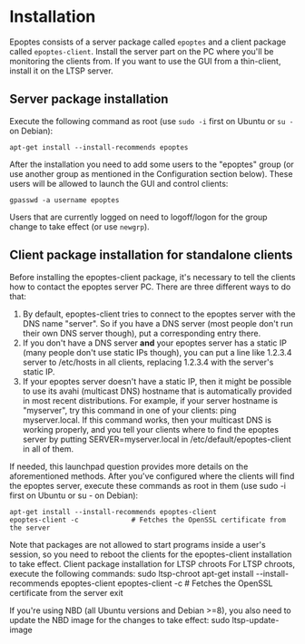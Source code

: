# Installation

Epoptes consists of a server package called `epoptes` and a client package called `epoptes-client`. Install the server part on the PC where you'll be monitoring the clients from. If you want to use the GUI from a thin-client, install it on the LTSP server.

## Server package installation

Execute the following command as root (use `sudo -i` first on Ubuntu or `su -` on Debian):

```shell
apt-get install --install-recommends epoptes
```

After the installation you need to add some users to the "epoptes" group (or use another group as mentioned in the Configuration section below). These users will be allowed to launch the GUI and control clients:

```shell
gpasswd -a username epoptes
```

Users that are currently logged on need to logoff/logon for the group change to take effect (or use `newgrp`).

## Client package installation for standalone clients

Before installing the epoptes-client package, it's necessary to tell the clients how to contact the epoptes server PC. There are three different ways to do  that:

1. By default, epoptes-client tries to connect to the epoptes server with the DNS name "server". So if you have a DNS server (most people don't run their own DNS server though), put a corresponding entry there.
2. If you don't have a DNS server **and** your epoptes server has a static IP (many people don't use static IPs though), you can put a line like 1.2.3.4 server to /etc/hosts in all clients, replacing 1.2.3.4 with the server's static IP.
3. If your epoptes server doesn't have a static IP, then it might be possible to use its avahi (multicast DNS) hostname that is automatically provided in most recent distributions. For example, if your server hostname is "myserver", try this command in one of your clients: ping myserver.local. If this command works, then your multicast DNS is working properly, and you tell your clients where to find the epoptes server by putting SERVER=myserver.local in /etc/default/epoptes-client in all of them.

If needed, this launchpad question provides more details on the aforementioned methods.
After you've configured where the clients will find the epoptes server, execute these commands as root in them (use sudo -i first on Ubuntu or su - on Debian):

```shell
apt-get install --install-recommends epoptes-client
epoptes-client -c             # Fetches the OpenSSL certificate from the server
```

Note that packages are not allowed to start programs inside a user's session, so you need to reboot the clients for the epoptes-client installation to take effect.
Client package installation for LTSP chroots
For LTSP chroots, execute the following commands:
sudo ltsp-chroot
apt-get install --install-recommends epoptes-client
epoptes-client -c             # Fetches the OpenSSL certificate from the server
exit

If you're using NBD (all Ubuntu versions and Debian >=8), you also need to update the NBD image for the changes to take effect:
sudo ltsp-update-image
